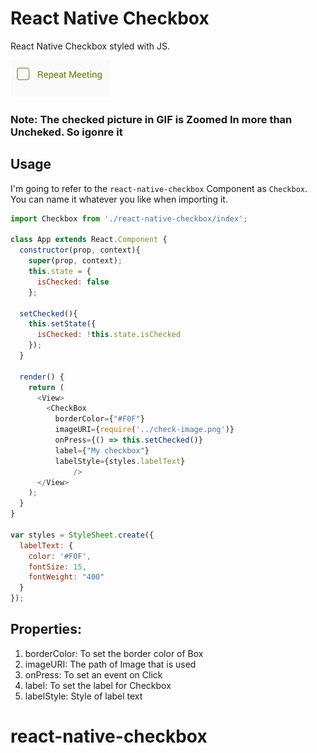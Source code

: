 # React Native Checkbox

React Native Checkbox styled with JS.

![demo](/demo.gif)

### Note: The checked picture in GIF is Zoomed In more than Uncheked. So igonre it

## Usage

I'm going to refer to the `react-native-checkbox` Component as `Checkbox`. You can name it whatever you like when importing it.


```javascript
import Checkbox from './react-native-checkbox/index';

class App extends React.Component {
  constructor(prop, context){
    super(prop, context);
    this.state = {
      isChecked: false
    };

  setChecked(){
    this.setState({
      isChecked: !this.state.isChecked
    });
  }

  render() {
    return (
      <View>
        <CheckBox 
          borderColor={"#F0F"}
          imageURI={require('../check-image.png')}
          onPress={() => this.setChecked()}
          label={"My checkbox"}
          labelStyle={styles.labelText}
              />
      </View>
    );
  }
}

var styles = StyleSheet.create({
  labelText: {
    color: '#F0F',
    fontSize: 15,
    fontWeight: "400"
  }
});
```

## Properties:

1) borderColor: To set the border color of Box
2) imageURI: The path of Image that is used
3) onPress: To set an event on Click
4) label: To set the label for Checkbox
5) labelStyle: Style of label text


# react-native-checkbox
